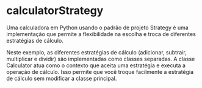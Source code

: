 # calculatorStrategy

Uma calculadora em Python usando o padrão de projeto Strategy é uma implementação que permite a flexibilidade na escolha e troca de diferentes estratégias de cálculo.

Neste exemplo, as diferentes estratégias de cálculo (adicionar, subtrair, multiplicar e dividir) são implementadas como classes separadas. A classe Calculator atua como o contexto que aceita uma estratégia e executa a operação de cálculo. Isso permite que você troque facilmente a estratégia de cálculo sem modificar a classe principal.
